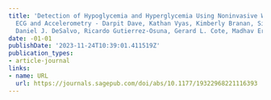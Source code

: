 ```yaml
---
title: 'Detection of Hypoglycemia and Hyperglycemia Using Noninvasive Wearable Sensors:
  ECG and Accelerometry - Darpit Dave, Kathan Vyas, Kimberly Branan, Siripoom McKay,
  Daniel J. DeSalvo, Ricardo Gutierrez-Osuna, Gerard L. Cote, Madhav Erraguntla, 2022'
date: -01-01
publishDate: '2023-11-24T10:39:01.411519Z'
publication_types:
- article-journal
links:
- name: URL
  url: https://journals.sagepub.com/doi/abs/10.1177/19322968221116393
---
```


